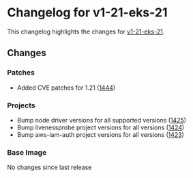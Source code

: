 # Changelog for v1-21-eks-21

This changelog highlights the changes for [v1-21-eks-21](https://github.com/aws/eks-distro/tree/v1-21-eks-21).

## Changes

### Patches
* Added CVE patches for 1.21 ([1444](https://github.com/aws/eks-distro/pull/1444))

### Projects
* Bump node driver versions for all supported versions ([1425](https://github.com/aws/eks-distro/pull/1425))
* Bump livenessprobe project versions for all versions ([1424](https://github.com/aws/eks-distro/pull/1424))
* Bump aws-iam-auth project versions for all versions ([1423](https://github.com/aws/eks-distro/pull/1423))

### Base Image
No changes since last release

